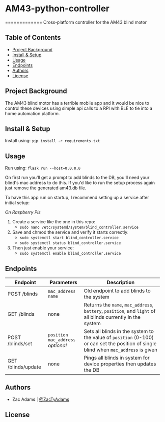 # AM43-python-controller

=============
Cross-platform controller for the AM43 blind motor

## Table of Contents

- [Project Background](#project-background)
- [Install & Setup](#install-&-setup)
- [Usage](#usage)
- [Endpoints](#endpoints)
- [Authors](#authors)
- [License](#license)

## Project Background

The AM43 blind motor has a terrible mobile app and it would be nice to control these devices using simple api calls to a RPI with BLE to tie into a home automation platform.

## Install & Setup

Install using:
`pip install -r requirements.txt`

## Usage

Run using:
`flask run --host=0.0.0.0`

On first run you'll get a prompt to add blinds to the DB, you'll need your blind's mac address to do this. If you'd like to run the setup process again just remove the generated am43.db file. 

To have this app run on startup, I recommend setting up a service after initial setup:

_On Raspberry Pis_
1. Create a service like the one in this repo: 
    - `sudo nano /etc/systemd/system/blind_controller.service`
2. Save and chmod the service and verify it starts correctly: 
    - `sudo systemctl start blind_controller.service`
    - `sudo systemctl status blind_controller.service`
3. Then just enable your service:
    - `sudo systemctl enable blind_controller.service`

## Endpoints

|Endpoint |Parameters | Description|
--- | --- | --- |
|POST /blinds| `mac_address` <br> `name`| Old endpoint to add blinds to the system|
|GET /blinds | none | Returns the `name`, `mac_address`, `battery`, `position`, and `light` of all blinds currently in the system|
|POST /blinds/set| `position` <br> `mac_address` *optional* | Sets all blinds in the system to the value of `position` (0-100) or can set the position of single blind when `mac_address` is given|
|GET /blinds/update| none | Pings all blinds in system for device properties then updates the DB
## Authors

- Zac Adams | [@ZacTyAdams](https://github.com/ZacTyAdams)

## License


